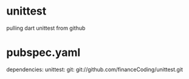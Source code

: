 unittest
========

pulling dart unittest from github

pubspec.yaml
============

dependencies:
  unittest:
        git: git://github.com/financeCoding/unittest.git
